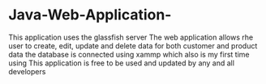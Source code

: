 # Java-Web-Application-
This application uses the glassfish server
The web application allows rhe user to create, edit, update and delete data for both customer and product data 
the database is connected using xammp which also is my first time using 
This application is free to be used and updated by any and all developers
